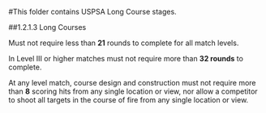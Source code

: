#This folder contains USPSA Long Course stages.

##1.2.1.3 Long Courses

Must not require less than **21** rounds to complete for all match levels.

In Level III or higher matches must not require more than **32 rounds** to complete.

At any level match, course design and construction must not require more than **8** scoring hits from any single location or view, nor allow a competitor to shoot all targets in the course of fire from any single location or view.